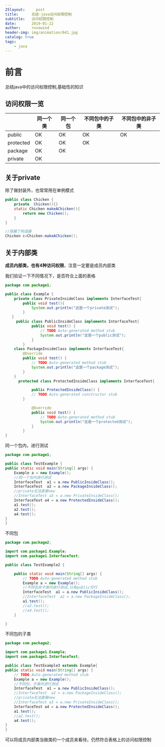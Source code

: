 ```yaml
---
25layout:     post
title:      总结-java访问权限控制
subtitle:   访问权限控制
date:       2019-01-22
author:     rosewind
header-img: img/animation/641.jpg
catalog: true
tags:
    - java
---
```


# 前言

总结java中的访问权限控制,基础性的知识

## 访问权限一览

|           | 同一个类 | 同一个包 | 不同包中的子类 | 不同包中的非子类 |
| --------- | -------- | -------- | -------------- | ---------------- |
| public    | OK       | OK       | OK             | OK               |
| protected | OK       | OK       | OK             |                  |
| package   | OK       | OK       |                |                  |
| private   | OK       |          |                |                  |

## 关于private

除了做封装外，也常常用在单例模式

```java
public class Chicken {
    private  Chicken(){}
    static Chicken makeAChicken(){
        return new Chicken();
    }
}

//隐藏了构造器
Chicken c=Chicken.makeAChicken();
```

## 关于内部类

**成员内部类，也有4种访问权限**，注意一定要是成员内部类

我们验证一下不同情况下，是否符合上面的表格

```java
package com.package1;

public class Example {
	private class PrivateInsideClass implements InterfaceTest{
        public void test(){
            System.out.println("这是一个private测试");
        }
   }
	 public class PublicInsideClass implements InterfaceTest{
	    	public void test() {
	    		// TODO Auto-generated method stub
	    		System.out.println("这是一个public测试");
	    	}
	    }
	class PackageInsideClass implements InterfaceTest{
    	@Override
    	public void test() {
    		// TODO Auto-generated method stub
    		System.out.println("这是一个package测试");
    	}
    }
	  protected class ProtectedInsideClass implements InterfaceTest{

			public ProtectedInsideClass() {
			// TODO Auto-generated constructor stub
		}

			@Override
	    	public void test() {
	    		// TODO Auto-generated method stub
	    		System.out.println("这是一个protected测试");
	    	}
	    }
}

```

同一个包内，进行测试

```java
package com.package1;

public class TestExample {
public static void main(String[] args) {
	Example a = new Example();
	//同一个包内进行测试
	InterfaceTest  a1 = a.new PublicInsideClass();
	InterfaceTest  a2 = a.new PackageInsideClass();
	//private无法直接new
	//InterfaceTest a3 = a.new PrivateInsideClass();
	InterfaceTest a4 = a.new ProtectedInsideClass();
	a1.test();
	a2.test();
	a4.test();
}
}

```

不同包

```java
package com.package2;

import com.package1.Example;
import com.package1.InterfaceTest;

public class TestExample2 {

	public static void main(String[] args) {
		// TODO Auto-generated method stub
		Example a = new Example();
		//不同包非子类内进行测试,只有public可行
		InterfaceTest  a1 = a.new PublicInsideClass();
		//InterfaceTest  a2 = a.new PackageInsideClass();
		a1.test();
		//a2.test();
		//a4.test();
	}

}

```

不同包的子类

```java
package com.package2;

import com.package1.Example;
import com.package1.InterfaceTest;

public class TestExample3 extends Example{
public static void main(String[] args) {
	// TODO Auto-generated method stub
	Example a = new Example();
	//不同包，子类内进行测试
	InterfaceTest  a1 = a.new PublicInsideClass();
	//InterfaceTest  a2 = a.new PackageInsideClass();
	//private无法直接new
	//InterfaceTest a3 = a.new PrivateInsideClass();
	InterfaceTest a4 = a.new ProtectedInsideClass();
	a1.test();
	//a2.test();
	a4.test();
}
}

```

可以将成员内部类当做类的一个成员来看待，仍然符合表格上的访问权限控制